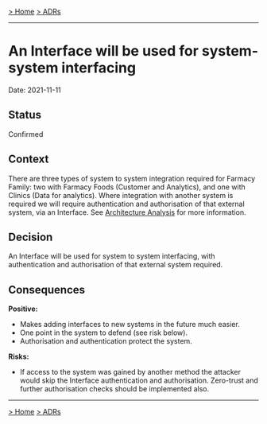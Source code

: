 [> Home](../README.md)    [> ADRs](README.md)

---

# An Interface will be used for system-system interfacing

Date: 2021-11-11

## Status

Confirmed

## Context

There are three types of system to system integration required for Farmacy Family: two with Farmacy Foods (Customer and Analytics), and one with Clinics (Data for analytics). Where integration with another system is required we will require authentication and authorisation of that external system, via an Interface. See [Architecture Analysis](../1.ProblemBackground/ArchitectureAnalysis.md) for more information.

## Decision

An Interface will be used for system to system interfacing, with authentication and authorisation of that external system required.

## Consequences

**Positive:**

- Makes adding interfaces to new systems in the future much easier.
- One point in the system to defend (see risk below).
- Authorisation and authentication protect the system.

**Risks:**

- If access to the system was gained by another method the attacker would skip the Interface authentication and authorisation. Zero-trust and further authorisation checks should be implemented also.

---

[> Home](../README.md)    [> ADRs](README.md)